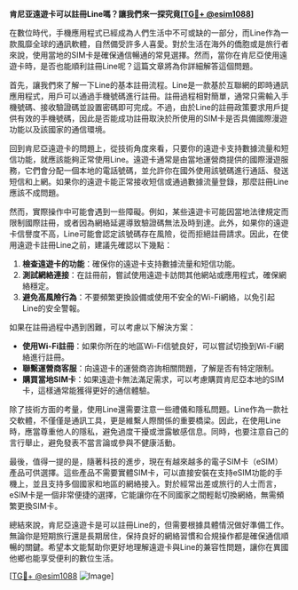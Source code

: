 **肯尼亚遠遊卡可以註冊Line嗎？讓我們來一探究竟[[TG💪+ @esim1088](https://t.me/s/esim1088)]**

在數位時代，手機應用程式已經成為人們生活中不可或缺的一部分，而Line作為一款風靡全球的通訊軟體，自然備受許多人喜愛。對於生活在海外的僑胞或是旅行者來說，使用當地的SIM卡是確保通信暢通的常見選擇。然而，當你在肯尼亞使用遠遊卡時，是否也能順利註冊Line呢？這篇文章將為你詳細解答這個問題。

首先，讓我們來了解一下Line的基本註冊流程。Line是一款基於互聯網的即時通訊應用程式，用戶可以通過手機號碼進行註冊。註冊過程相對簡單，通常只需輸入手機號碼、接收驗證碼並設置密碼即可完成。不過，由於Line的註冊政策要求用戶提供有效的手機號碼，因此是否能成功註冊取決於所使用的SIM卡是否具備國際漫遊功能以及該國家的通信環境。

回到肯尼亞遠遊卡的問題上，從技術角度來看，只要你的遠遊卡支持數據流量和短信功能，就應該能夠正常使用Line。遠遊卡通常是由當地運營商提供的國際漫遊服務，它們會分配一個本地的電話號碼，並允許你在國外使用該號碼進行通話、發送短信和上網。如果你的遠遊卡能正常接收短信或通過數據流量登錄，那麼註冊Line應該不成問題。

然而，實際操作中可能會遇到一些障礙。例如，某些遠遊卡可能因當地法律規定而限制國際註冊，或者因為網絡延遲導致驗證碼無法及時到達。此外，如果你的遠遊卡信譽度不高，Line可能會認定該號碼存在風險，從而拒絕註冊請求。因此，在使用遠遊卡註冊Line之前，建議先確認以下幾點：

1. **檢查遠遊卡的功能**：確保你的遠遊卡支持數據流量和短信功能。
2. **測試網絡連接**：在註冊前，嘗試使用遠遊卡訪問其他網站或應用程式，確保網絡穩定。
3. **避免高風險行為**：不要頻繁更換設備或使用不安全的Wi-Fi網絡，以免引起Line的安全警報。

如果在註冊過程中遇到困難，可以考慮以下解決方案：

- **使用Wi-Fi註冊**：如果你所在的地區Wi-Fi信號良好，可以嘗試切換到Wi-Fi網絡進行註冊。
- **聯繫運營商客服**：向遠遊卡的運營商咨詢相關問題，了解是否有特定限制。
- **購買當地SIM卡**：如果遠遊卡無法滿足需求，可以考慮購買肯尼亞本地的SIM卡，這樣通常能獲得更好的通信體驗。

除了技術方面的考量，使用Line還需要注意一些禮儀和隱私問題。Line作為一款社交軟體，不僅僅是通訊工具，更是維繫人際關係的重要橋梁。因此，在使用Line時，應當尊重他人的隱私，避免過度干擾或泄露敏感信息。同時，也要注意自己的言行舉止，避免發表不當言論或參與不健康活動。

最後，值得一提的是，隨著科技的進步，現在有越來越多的電子SIM卡（eSIM）產品可供選擇。這些產品不需要實體SIM卡，可以直接安裝在支持eSIM功能的手機上，並且支持多個國家和地區的網絡接入。對於經常出差或旅行的人士而言，eSIM卡是一個非常便捷的選擇，它能讓你在不同國家之間輕鬆切換網絡，無需頻繁更換SIM卡。

總結來說，肯尼亞遠遊卡是可以註冊Line的，但需要根據具體情況做好準備工作。無論你是短期旅行還是長期居住，保持良好的網絡習慣和合規操作都是確保通信順暢的關鍵。希望本文能幫助你更好地理解遠遊卡與Line的兼容性問題，讓你在異國他鄉也能享受便利的數位生活。

[[TG💪+ @esim1088](https://t.me/s/esim1088) ![Image](https://i.postimg.cc/4NQfJmqS/Snipaste-2025-05-13-00-14-12.png)]